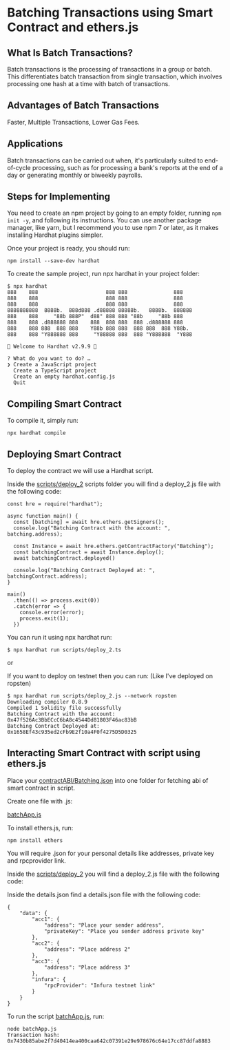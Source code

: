 # Batching Transactions using Smart Contract and ethers.js

## What Is Batch Transactions?

Batch transactions is the processing of transactions in a group or batch. This differentiates batch transaction from single transaction, which involves processing one hash at a time with batch of transactions.

## Advantages of Batch Transactions

Faster, Multiple Transactions, Lower Gas Fees.

## Applications

Batch transactions can be carried out when, it's particularly suited to end-of-cycle processing, such as for processing a bank's reports at the end of a day or generating monthly or biweekly payrolls.

## Steps for Implementing

You need to create an npm project by going to an empty folder, running ```npm init -y```, and following its instructions. You can use another package manager, like yarn, but I recommend you to use npm 7 or later, as it makes installing Hardhat plugins simpler.

Once your project is ready, you should run:

```
npm install --save-dev hardhat
```

To create the sample project, run npx hardhat in your project folder:
```
$ npx hardhat
888    888                      888 888               888
888    888                      888 888               888
888    888                      888 888               888
8888888888  8888b.  888d888 .d88888 88888b.   8888b.  888888
888    888     "88b 888P"  d88" 888 888 "88b     "88b 888
888    888 .d888888 888    888  888 888  888 .d888888 888
888    888 888  888 888    Y88b 888 888  888 888  888 Y88b.
888    888 "Y888888 888     "Y88888 888  888 "Y888888  "Y888

👷 Welcome to Hardhat v2.9.9 👷‍

? What do you want to do? …
❯ Create a JavaScript project
  Create a TypeScript project
  Create an empty hardhat.config.js
  Quit
```
## Compiling Smart Contract

To compile it, simply run:

```
npx hardhat compile
```

## Deploying Smart Contract

To deploy the contract we will use a Hardhat script.

Inside the <a href="https://github.com/Abdulbaqui07/Batching-Transactions/blob/master/scripts/deploy_2.js" />scripts/deploy_2</a> scripts folder you will find a deploy_2.js file with the following code:

```
const hre = require("hardhat");

async function main() {
  const [batching] = await hre.ethers.getSigners();
  console.log("Batching Contract with the account: ", batching.address);

  const Instance = await hre.ethers.getContractFactory("Batching");
  const batchingContract = await Instance.deploy();
  await batchingContract.deployed()

  console.log("Batching Contract Deployed at: ", batchingContract.address);
}

main()
  .then(() => process.exit(0))
  .catch(error => {
    console.error(error);
    process.exit(1);
  })
```

You can run it using npx hardhat run:

```
$ npx hardhat run scripts/deploy_2.ts
```

or

If you want to deploy on testnet then you can run: (Like I've deployed on ropsten)

```
$ npx hardhat run scripts/deploy_2.js --network ropsten
Downloading compiler 0.8.9
Compiled 1 Solidity file successfully
Batching Contract with the account:  0x47f526Ac3BbECcC6bA8c4544Dd81803F46ac83bB
Batching Contract Deployed at:  0x1658Ef43c935ed2cFb9E2f10a4F0f4275D5D0325
```

## Interacting Smart Contract with script using ethers.js

Place your <a href="https://github.com/Abdulbaqui07/Batching-Transactions/blob/master/contractABI/Batching.json">contractABI/Batching.json</a> into one folder for fetching abi of smart contract in script.

Create one file with .js:

<a href="https://github.com/Abdulbaqui07/Batching-Transactions/blob/master/batchApp.js">batchApp.js</a>

To install ethers.js, run:

```
npm install ethers
```

You will require .json for your personal details like addresses, private key and rpcprovider link.

Inside the <a href="https://github.com/Abdulbaqui07/Batching-Transactions/blob/master/scripts/deploy_2.js" />scripts/deploy_2</a> you will find a deploy_2.js file with the following code:

Inside the <a hred="https://github.com/Abdulbaqui07/Batching-Transactions/blob/master/details.json">details.json</a>  find a details.json file with the following code:

```
{
    "data": {
        "acc1": {
            "address": "Place your sender address",
            "privateKey": "Place you sender address private key"
        },
        "acc2": {
            "address": "Place address 2"
        },
        "acc3": {
            "address": "Place address 3"
        },
        "infura": {
            "rpcProvider": "Infura testnet link"
        }
    }
}
```

To run the script <a href="https://github.com/Abdulbaqui07/Batching-Transactions/blob/master/batchApp.js">batchApp.js</a>, run:

```
node batchApp.js
Transaction hash:  0x7430b85abe2f7d40414ea400caa642c07391e29e978676c64e17cc87ddfa8883
```
